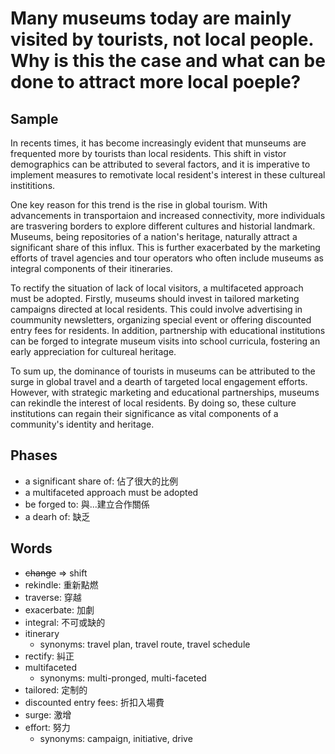 # Many museums today are mainly visited by tourists, not local people. Why is this the case and what can be done to attract more local poeple?

## Sample

In recents times, it has become increasingly evident that munseums are frequented more by tourists than local residents.  This shift in vistor demographics can be attributed to several factors, and it is imperative to implement measures to remotivate local resident's interest in these cultureal instititions.

One key reason for this trend is the rise in global tourism. With advancements in transportaion and increased connectivity, more individuals are trasvering borders to explore different cultures and historial landmark. Museums, being repositories of a nation's heritage, naturally attract a significant share of this influx. This is further exacerbated by the marketing efforts of travel agencies and tour operators who often include museums as integral components of their itineraries.

To rectify the situation of lack of local visitors, a multifaceted approach must be adopted. Firstly, museums should invest in tailored marketing campaigns directed at local residents. This could involve advertising in coummunity newsletters, organizing special event or offering discounted entry fees for residents. In addition, partnership with educational institutions can be forged to integrate museum visits into school curricula, fostering an early appreciation for cultureal heritage.

To sum up, the dominance of tourists in museums can be attributed to the surge in global travel and a dearth of targeted local engagement efforts. However, with strategic marketing and educational partnerships, museums can rekindle the interest of local residents. By doing so, these culture institutions can regain their significance as vital components of a community's identity and heritage.


## Phases

- a significant share of: 佔了很大的比例
- a multifaceted approach must be adopted
- be forged to: 與...建立合作關係
- a dearh of: 缺乏

## Words

- ~~change~~ => shift
- rekindle: 重新點燃
- traverse: 穿越
- exacerbate: 加劇
- integral: 不可或缺的
- itinerary
  - synonyms: travel plan, travel route, travel schedule
- rectify: 糾正
- multifaceted
  - synonyms: multi-pronged, multi-faceted
- tailored: 定制的
- discounted entry fees: 折扣入場費
- surge: 激增
- effort: 努力
  - synonyms: campaign, initiative, drive
